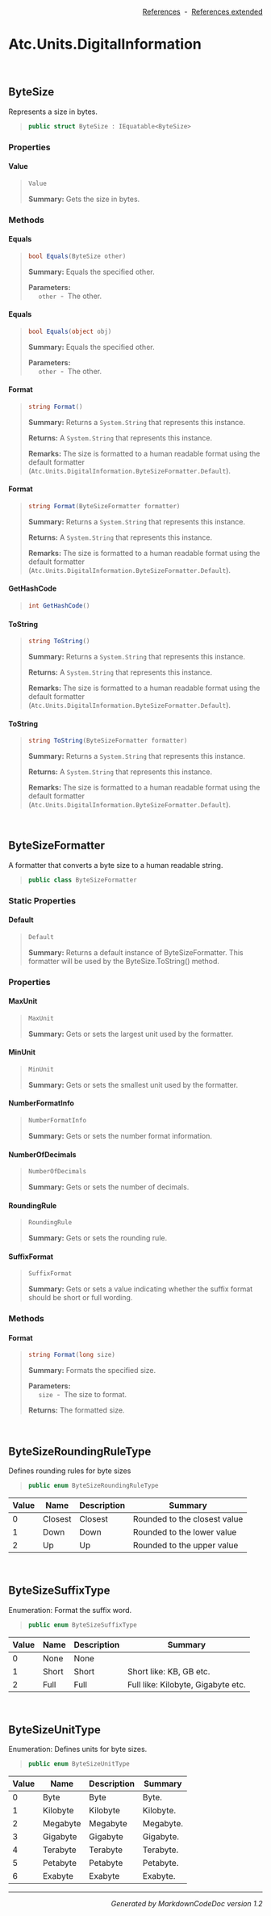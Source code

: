 <div style='text-align: right'>

[References](Index.md)&nbsp;&nbsp;-&nbsp;&nbsp;[References extended](IndexExtended.md)
</div>

# Atc.Units.DigitalInformation

<br />

## ByteSize
Represents a size in bytes.

>```csharp
>public struct ByteSize : IEquatable<ByteSize>
>```

### Properties

#### Value
>```csharp
>Value
>```
><b>Summary:</b> Gets the size in bytes.
### Methods

#### Equals
>```csharp
>bool Equals(ByteSize other)
>```
><b>Summary:</b> Equals the specified other.
>
><b>Parameters:</b><br>
>&nbsp;&nbsp;&nbsp;&nbsp;&nbsp;`other`&nbsp;&nbsp;-&nbsp;&nbsp;The other.<br />
#### Equals
>```csharp
>bool Equals(object obj)
>```
><b>Summary:</b> Equals the specified other.
>
><b>Parameters:</b><br>
>&nbsp;&nbsp;&nbsp;&nbsp;&nbsp;`other`&nbsp;&nbsp;-&nbsp;&nbsp;The other.<br />
#### Format
>```csharp
>string Format()
>```
><b>Summary:</b> Returns a `System.String` that represents this instance.
>
><b>Returns:</b> A `System.String` that represents this instance.
>
><b>Remarks:</b> The size is formatted to a human readable format using the default formatter (`Atc.Units.DigitalInformation.ByteSizeFormatter.Default`).
#### Format
>```csharp
>string Format(ByteSizeFormatter formatter)
>```
><b>Summary:</b> Returns a `System.String` that represents this instance.
>
><b>Returns:</b> A `System.String` that represents this instance.
>
><b>Remarks:</b> The size is formatted to a human readable format using the default formatter (`Atc.Units.DigitalInformation.ByteSizeFormatter.Default`).
#### GetHashCode
>```csharp
>int GetHashCode()
>```
#### ToString
>```csharp
>string ToString()
>```
><b>Summary:</b> Returns a `System.String` that represents this instance.
>
><b>Returns:</b> A `System.String` that represents this instance.
>
><b>Remarks:</b> The size is formatted to a human readable format using the default formatter (`Atc.Units.DigitalInformation.ByteSizeFormatter.Default`).
#### ToString
>```csharp
>string ToString(ByteSizeFormatter formatter)
>```
><b>Summary:</b> Returns a `System.String` that represents this instance.
>
><b>Returns:</b> A `System.String` that represents this instance.
>
><b>Remarks:</b> The size is formatted to a human readable format using the default formatter (`Atc.Units.DigitalInformation.ByteSizeFormatter.Default`).

<br />

## ByteSizeFormatter
A formatter that converts a byte size to a human readable string.

>```csharp
>public class ByteSizeFormatter
>```

### Static Properties

#### Default
>```csharp
>Default
>```
><b>Summary:</b> Returns a default instance of ByteSizeFormatter. This formatter will be used by the ByteSize.ToString() method.
### Properties

#### MaxUnit
>```csharp
>MaxUnit
>```
><b>Summary:</b> Gets or sets the largest unit used by the formatter.
#### MinUnit
>```csharp
>MinUnit
>```
><b>Summary:</b> Gets or sets the smallest unit used by the formatter.
#### NumberFormatInfo
>```csharp
>NumberFormatInfo
>```
><b>Summary:</b> Gets or sets the number format information.
#### NumberOfDecimals
>```csharp
>NumberOfDecimals
>```
><b>Summary:</b> Gets or sets the number of decimals.
#### RoundingRule
>```csharp
>RoundingRule
>```
><b>Summary:</b> Gets or sets the rounding rule.
#### SuffixFormat
>```csharp
>SuffixFormat
>```
><b>Summary:</b> Gets or sets a value indicating whether the suffix format should be short or full wording.
### Methods

#### Format
>```csharp
>string Format(long size)
>```
><b>Summary:</b> Formats the specified size.
>
><b>Parameters:</b><br>
>&nbsp;&nbsp;&nbsp;&nbsp;&nbsp;`size`&nbsp;&nbsp;-&nbsp;&nbsp;The size to format.<br />
>
><b>Returns:</b> The formatted size.

<br />

## ByteSizeRoundingRuleType
Defines rounding rules for byte sizes

>```csharp
>public enum ByteSizeRoundingRuleType
>```


| Value | Name | Description | Summary | 
| --- | --- | --- | --- | 
| 0 | Closest | Closest | Rounded to the closest value | 
| 1 | Down | Down | Rounded to the lower value | 
| 2 | Up | Up | Rounded to the upper value | 



<br />

## ByteSizeSuffixType
Enumeration: Format the suffix word.

>```csharp
>public enum ByteSizeSuffixType
>```


| Value | Name | Description | Summary | 
| --- | --- | --- | --- | 
| 0 | None | None |  | 
| 1 | Short | Short | Short like: KB, GB etc. | 
| 2 | Full | Full | Full like: Kilobyte, Gigabyte etc. | 



<br />

## ByteSizeUnitType
Enumeration: Defines units for byte sizes.

>```csharp
>public enum ByteSizeUnitType
>```


| Value | Name | Description | Summary | 
| --- | --- | --- | --- | 
| 0 | Byte | Byte | Byte. | 
| 1 | Kilobyte | Kilobyte | Kilobyte. | 
| 2 | Megabyte | Megabyte | Megabyte. | 
| 3 | Gigabyte | Gigabyte | Gigabyte. | 
| 4 | Terabyte | Terabyte | Terabyte. | 
| 5 | Petabyte | Petabyte | Petabyte. | 
| 6 | Exabyte | Exabyte | Exabyte. | 


<hr /><div style='text-align: right'><i>Generated by MarkdownCodeDoc version 1.2</i></div>
